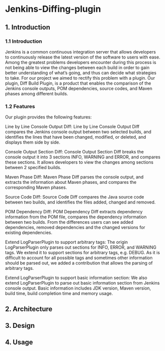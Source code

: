 # Jenkins-Diffing-plugin

## 1. Introduction 


### 1.1 Introduction

Jenkins is a common continuous integration server that allows developers to continuously release the latest version of the software to users with ease. Among the greatest problems developers encounter during this process is not being able to view the changes between each build in order to gain better understanding of what’s going, and thus can decide what strategies to take. For our project we aimed to rectify this problem with a plugin. Our plugin, Diff Build Plugin, is a product that enables the comparison of the Jenkins console outputs, POM dependencies, source codes, and Maven phases among different builds.

### 1.2 Features

Our plugin provides the following features:

Line by Line Console Output Diff:
Line by Line Console Output Diff compares the Jenkins console output between two
selected builds, and identifies the lines that have been changed, modified, or
deleted, and displays them side by side.

Console Output Section Diff:
Console Output Section Diff breaks the console output it into 3 sections INFO,
WARNING and ERROR, and compares these sections. It allows developers to view
the changes among sections between 2 specified builds.

Maven Phase Diff:
Maven Phase Diff parses the console output, and extracts the information about
Maven phases, and compares the corresponding Maven phases.

Source Code Diff:
Source Code Diff compares the Java source code between two builds, and identifies
the files added, changed and removed.

POM Dependency Diff:
POM Dependency Diff extracts dependency information from the POM file,
compares the dependency information between two builds. From the differences
users can see added dependencies, removed dependencies and the changed
versions for existing dependencies.

Extend LogParserPlugin to support arbitrary tags:
The origin LogParserPlugin only parses out sections for INFO, ERROR, and
WARNING tags. We extend it to support sections for arbitrary tags, e.g. DEBUG.
As it is difficult to account for all possible tags and sometimes other information
should be parsed out, we added a contribution that allows the parsing of arbitrary
tags.

Extend LogParserPlugin to support basic information section:
We also extend LogParserPlugin to parse out basic information section from Jenkins
console output. Basic information includes JDK version, Maven version, build time,
build completion time and memory usage.

## 2. Architecture 

## 3. Design 

## 4. Usage


